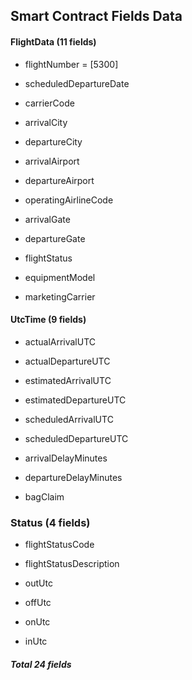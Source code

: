 ## Smart Contract Fields Data

#### FlightData (11 fields)

- flightNumber = [5300]

- scheduledDepartureDate

- carrierCode

- arrivalCity

- departureCity

- arrivalAirport

- departureAirport

- operatingAirlineCode

- arrivalGate

- departureGate

- flightStatus

- equipmentModel

- marketingCarrier

#### UtcTime (9 fields)

- actualArrivalUTC

- actualDepartureUTC

- estimatedArrivalUTC

- estimatedDepartureUTC

- scheduledArrivalUTC

- scheduledDepartureUTC

- arrivalDelayMinutes

- departureDelayMinutes

- bagClaim

### Status (4 fields)

- flightStatusCode

- flightStatusDescription

- outUtc

- offUtc

- onUtc

- inUtc

##### Total 24 fields
